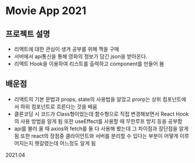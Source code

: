 # Movie App 2021

## 프로젝트 설명

* 리액트에 대한 관심이 생겨 공부를 위해 책을 구매
* 서버에서 api통신을 통해 영화의 정보가 담긴 json을 받아온다.
* 리액트 Hook을 이용하여 리스트를 출력하고 component를 만들어 봄

## 배운점

* 리액트의 기본 문법과 props, state의 사용법을 알았고 prorp는 상위 컴포넌트에서 하위 컴포넌트로 흐른다는 것을 배움
* 클론코딩 시 코드가 Class형이었는데 함수형으로 직접 변경해보면서 React Hook의 사용 방법을 알게 됨 또한 useEffect를 사용할 때 무한루프 방지 등을 공부함
* api를 불러 올 때 axios와 fetch를 둘 다 사용해 봤는데 그 차이점과 장단점을 알게 됨 또한 react의 장점중 클라이언트와 서버를 분리할 수 있다는 부분이 어떻게 이루어지는지 헷갈렸는데 어느정도 알게 됨

2021.04
